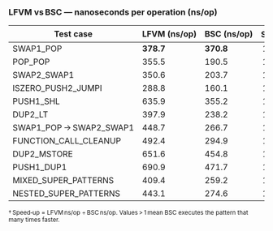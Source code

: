### LFVM vs BSC — nanoseconds per operation (ns/op)

| Test case                 | LFVM (ns/op) | BSC (ns/op) | Speed‑up<sup>†</sup> |
| ------------------------- | ------------ | ----------- | -------------------- |
| SWAP1\_POP                | **378.7**    | **370.8**   |  1.02 ×              |
| POP\_POP                  | 355.5        | 190.5       |  1.87 ×              |
| SWAP2\_SWAP1              | 350.6        | 203.7       |  1.72 ×              |
| ISZERO\_PUSH2\_JUMPI      | 288.8        | 160.1       |  1.80 ×              |
| PUSH1\_SHL                | 635.9        | 355.2       |  1.79 ×              |
| DUP2\_LT                  | 397.9        | 238.2       |  1.67 ×              |
| SWAP1\_POP → SWAP2\_SWAP1 | 448.7        | 266.7       |  1.68 ×              |
| FUNCTION\_CALL\_CLEANUP   | 492.4        | 294.9       |  1.67 ×              |
| DUP2\_MSTORE              | 651.6        | 454.8       |  1.43 ×              |
| PUSH1\_DUP1               | 690.9        | 471.7       |  1.46 ×              |
| MIXED\_SUPER\_PATTERNS    | 409.4        | 259.2       |  1.58 ×              |
| NESTED\_SUPER\_PATTERNS   | 443.1        | 274.6       |  1.61 ×              |

<sup>† Speed‑up = LFVM ns/op ÷ BSC ns/op. Values > 1 mean BSC executes the pattern that many times faster.</sup>
